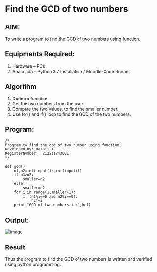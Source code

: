 # Find the GCD of two numbers

## AIM:
To write a program to find the GCD of two numbers using function.

## Equipments Required:
1. Hardware – PCs
2. Anaconda – Python 3.7 Installation / Moodle-Code Runner

## Algorithm
1. Define a function.
2. Get the two numbers from the user.
3. Compare the two values, to find the smaller number.
4. Use for() and if() loop to find the GCD of the two numbers.

## Program:
```
/*
Program to find the gcd of two number using function.
Developed by: Balaji J
RegisterNumber:  212221243001
*/

def gcd():
    n1,n2=int(input()),int(input())
    if n1>n2:
        smaller=n2
    else:
        smaller=n2
    for i in range(1,smaller+1):
        if (n1%i==0 and n2%i==0):
            hcf=i
    print("GCD of two numbers is:",hcf)

```
## Output:
![image](https://github.com/Balaji-Jothiramalingam/GCD-of-two-numbers/assets/114234865/65028055-0941-41b4-8ddb-4d108175ee61)



## Result:
Thus the program to find the GCD of two numbers is written and verified using python programming.
